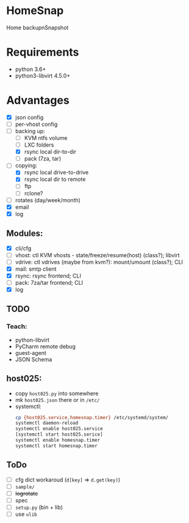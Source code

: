 # HomeSnap

Home backupnSnapshot

# Requirements
- python 3.6+
- python3-libvirt 4.5.0+

# Advantages
- [x] json config
- [ ] per-vhost config
- [ ] backing up:
  - [ ] KVM ntfs volume
  - [ ] LXC folders
  - [x] rsync local dir-to-dir
  - [ ] pack (7za, tar)
- [ ] copying:
  - [x] rsync local drive-to-drive
  - [x] rsync local dir to remote
  - [ ] ftp
  - [ ] rclone?
- [ ] rotates (day/week/month)
- [x] email
- [x] log

## Modules:
- [x] cli/cfg
- [ ] vhost: ctl KVM vhosts - state/freeze/resume(host) (class?); libvirt
- [ ] vdrive: ctl vdrives (maybe from kvm?): mount/umount (class?); CLI
- [x] mail: smtp client
- [x] rsync: rsync frontend; CLI
- [ ] pack: 7za/tar frontend; CLI
- [x] log

## TODO
### Teach:
- python-libvirt
- PyCharm remote debug
- guest-agent
- JSON Schema

## host025:
- copy `host025.py` into somewhere
- mk `host025.json` there or in `/etc/`
- systemctl:
   ```bash
   cp {host025.service,homesnap.timer} /etc/systemd/system/
   systemctl daemon-reload
   systemctl enable host025.service
   [systemctl start host025.serice]
   systemctl enable homesnap.timer
   systemctl start homesnap.timer
   ```

## ToDo
- [ ] cfg dict workaroud (`d[key]` &rArr; `d.get(key)`)
- [ ] `sample/`
- [ ] ~~logrotate~~
- [ ] spec
- [ ] `setup.py` (bin + lib)
- [ ] use `ulib`
